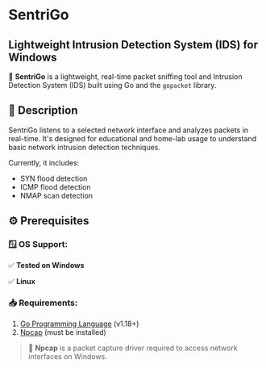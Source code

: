 # SentriGo

## Lightweight Intrusion Detection System (IDS) for Windows

🚀 **SentriGo** is a lightweight, real-time packet sniffing tool and Intrusion Detection System (IDS) built using Go and the `gopacket` library.

## 📝 Description

SentriGo listens to a selected network interface and analyzes packets in real-time. It's designed for educational and home-lab usage to understand basic network intrusion detection techniques.

Currently, it includes:

- SYN flood detection
- ICMP flood detection
- NMAP scan detection

## ⚙️ Prerequisites

### 🪟 OS Support:

✅ **Tested on Windows**

✅ **Linux**

### 📥 Requirements:

1. [Go Programming Language](https://golang.org/dl/) (v1.18+)
2. [Npcap](https://npcap.com/#download) (must be installed)

> 📌 **Npcap** is a packet capture driver required to access network interfaces on Windows.
